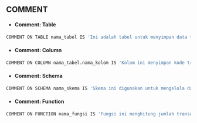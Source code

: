 ## COMMENT

- #### Comment: Table

```bash
COMMENT ON TABLE nama_tabel IS 'Ini adalah tabel untuk menyimpan data transaksi';
```

- #### Comment: Column

```bash
COMMENT ON COLUMN nama_tabel.nama_kolom IS 'Kolom ini menyimpan kode transaksi pembayaran';
```

- #### Comment: Schema

```bash
COMMENT ON SCHEMA nama_skema IS 'Skema ini digunakan untuk mengelola data transaksi';
```

- #### Comment: Function
```bash
COMMENT ON FUNCTION nama_fungsi IS 'Fungsi ini menghitung jumlah transaksi pada hari ini';
```
